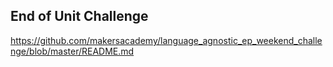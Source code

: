 ## End of Unit Challenge

https://github.com/makersacademy/language_agnostic_ep_weekend_challenge/blob/master/README.md
